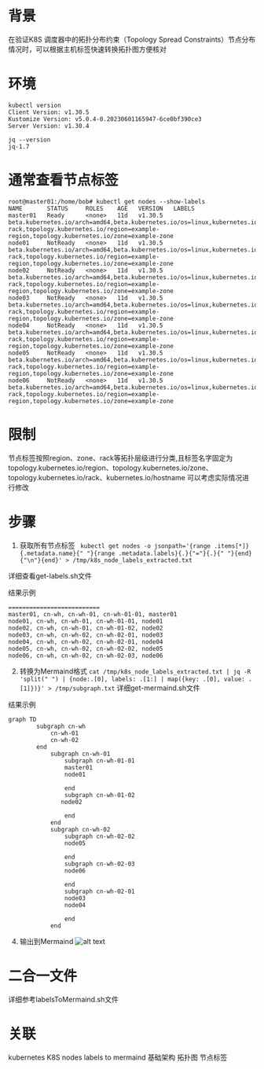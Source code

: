 # 背景
在验证K8S 调度器中的拓扑分布约束（Topology Spread Constraints）节点分布情况时，可以根据主机标签快速转换拓扑图方便核对
# 环境
``` 
kubectl version
Client Version: v1.30.5
Kustomize Version: v5.0.4-0.20230601165947-6ce0bf390ce3
Server Version: v1.30.4
```
```
jq --version
jq-1.7
```
# 通常查看节点标签
``` 
root@master01:/home/bob# kubectl get nodes --show-labels
NAME       STATUS     ROLES    AGE   VERSION   LABELS
master01   Ready      <none>   11d   v1.30.5   beta.kubernetes.io/arch=amd64,beta.kubernetes.io/os=linux,kubernetes.io/arch=amd64,kubernetes.io/hostname=master01,kubernetes.io/os=linux,topology.kubernetes.io/rack=example-rack,topology.kubernetes.io/region=example-region,topology.kubernetes.io/zone=example-zone
node01     NotReady   <none>   11d   v1.30.5   beta.kubernetes.io/arch=amd64,beta.kubernetes.io/os=linux,kubernetes.io/arch=amd64,kubernetes.io/hostname=node01,kubernetes.io/os=linux,topology.kubernetes.io/rack=example-rack,topology.kubernetes.io/region=example-region,topology.kubernetes.io/zone=example-zone
node02     NotReady   <none>   11d   v1.30.5   beta.kubernetes.io/arch=amd64,beta.kubernetes.io/os=linux,kubernetes.io/arch=amd64,kubernetes.io/hostname=node02,kubernetes.io/os=linux,topology.kubernetes.io/rack=example-rack,topology.kubernetes.io/region=example-region,topology.kubernetes.io/zone=example-zone
node03     NotReady   <none>   11d   v1.30.5   beta.kubernetes.io/arch=amd64,beta.kubernetes.io/os=linux,kubernetes.io/arch=amd64,kubernetes.io/hostname=node03,kubernetes.io/os=linux,topology.kubernetes.io/rack=example-rack,topology.kubernetes.io/region=example-region,topology.kubernetes.io/zone=example-zone
node04     NotReady   <none>   11d   v1.30.5   beta.kubernetes.io/arch=amd64,beta.kubernetes.io/os=linux,kubernetes.io/arch=amd64,kubernetes.io/hostname=node04,kubernetes.io/os=linux,topology.kubernetes.io/rack=example-rack,topology.kubernetes.io/region=example-region,topology.kubernetes.io/zone=example-zone
node05     NotReady   <none>   11d   v1.30.5   beta.kubernetes.io/arch=amd64,beta.kubernetes.io/os=linux,kubernetes.io/arch=amd64,kubernetes.io/hostname=node05,kubernetes.io/os=linux,topology.kubernetes.io/rack=example-rack,topology.kubernetes.io/region=example-region,topology.kubernetes.io/zone=example-zone
node06     NotReady   <none>   11d   v1.30.5   beta.kubernetes.io/arch=amd64,beta.kubernetes.io/os=linux,kubernetes.io/arch=amd64,kubernetes.io/hostname=node06,kubernetes.io/os=linux,topology.kubernetes.io/rack=example-rack,topology.kubernetes.io/region=example-region,topology.kubernetes.io/zone=example-zone

 ```
# 限制
节点标签按照region、zone、rack等拓扑层级进行分类,且标签名字固定为topology.kubernetes.io/region、topology.kubernetes.io/zone、topology.kubernetes.io/rack、kubernetes.io/hostname 可以考虑实际情况进行修改

# 步骤
1. 获取所有节点标签
``` kubectl get nodes -o jsonpath='{range .items[*]}{.metadata.name}{" "}{range .metadata.labels}{.}{"="}{.}{" "}{end}{"\n"}{end}' > /tmp/k8s_node_labels_extracted.txt```

详细查看get-labels.sh文件

结果示例
```
==========================
master01, cn-wh, cn-wh-01, cn-wh-01-01, master01
node01, cn-wh, cn-wh-01, cn-wh-01-01, node01
node02, cn-wh, cn-wh-01, cn-wh-01-02, node02
node03, cn-wh, cn-wh-02, cn-wh-02-01, node03
node04, cn-wh, cn-wh-02, cn-wh-02-01, node04
node05, cn-wh, cn-wh-02, cn-wh-02-02, node05
node06, cn-wh, cn-wh-02, cn-wh-02-03, node06
```
2. 转换为Mermaind格式
``` cat /tmp/k8s_node_labels_extracted.txt | jq -R 'split(" ") | {node:.[0], labels: .[1:] | map({key: .[0], value: .[1]})}' > /tmp/subgraph.txt ```
详细get-mermaind.sh文件

结果示例
```
graph TD
        subgraph cn-wh
            cn-wh-01
            cn-wh-02
        end
            subgraph cn-wh-01
                subgraph cn-wh-01-01
                master01
                node01
                
                end
                subgraph cn-wh-01-02
               node02

                end
            end
            subgraph cn-wh-02
                subgraph cn-wh-02-02
                node05

                end
                subgraph cn-wh-02-03
                node06

                end
                subgraph cn-wh-02-01
                node03
                node04

                end
            end
```
4. 输出到Mermaind
![alt text](images/image.png "Mermaind")

# 二合一文件
详细参考labelsToMermaind.sh文件

# 关联
kubernetes K8S  nodes labels to mermaind
基础架构  拓扑图  节点标签